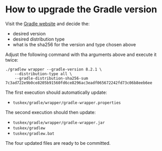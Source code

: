 # How to upgrade the Gradle version

Visit the [Gradle website](https://gradle.org/releases/) and decide the:

 - desired version
 - desired distribution type
 - what is the sha256 for the version and type chosen above

Adjust the following command with tha arguments above and execute it twice:

    ./gradlew wrapper --gradle-version 8.2.1 \
        --distribution-type all \
        --gradle-distribution-sha256-sum 7c3ad722e9b0ce8205b91560fd6ce8296ac3eadf065672242fd73c06b8eeb6ee

The first execution should automatically update:

 - `tuskex/gradle/wrapper/gradle-wrapper.properties`

The second execution should then update:

 - `tuskex/gradle/wrapper/gradle-wrapper.jar`
 - `tuskex/gradlew`
 - `tuskex/gradlew.bat`

The four updated files are ready to be committed.

